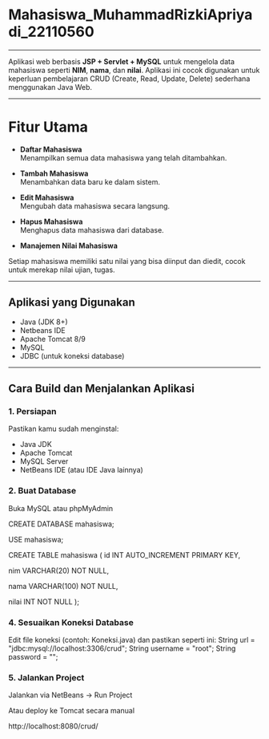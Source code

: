 # Mahasiswa_MuhammadRizkiApriyadi_22110560

- - - - - - - - 

Aplikasi web berbasis **JSP + Servlet + MySQL** untuk mengelola data mahasiswa seperti **NIM**, **nama**, dan **nilai**. Aplikasi ini cocok digunakan untuk keperluan pembelajaran CRUD (Create, Read, Update, Delete) sederhana menggunakan Java Web.

- - - - - - - - 

#  Fitur Utama

-  **Daftar Mahasiswa**  
  Menampilkan semua data mahasiswa yang telah ditambahkan.

-  **Tambah Mahasiswa**  
  Menambahkan data baru ke dalam sistem.

-  **Edit Mahasiswa**  
  Mengubah data mahasiswa secara langsung.

-  **Hapus Mahasiswa**  
  Menghapus data mahasiswa dari database.

- **Manajemen Nilai Mahasiswa**
  
Setiap mahasiswa memiliki satu nilai yang bisa diinput dan diedit, cocok untuk merekap nilai ujian, tugas.

- - - - - - - - 

## Aplikasi yang Digunakan

- Java (JDK 8+)
- Netbeans IDE
- Apache Tomcat 8/9
- MySQL
- JDBC (untuk koneksi database)

- - - - - - - - 


## Cara Build dan Menjalankan Aplikasi

### 1. Persiapan

Pastikan kamu sudah menginstal:
- Java JDK
- Apache Tomcat
- MySQL Server
- NetBeans IDE (atau IDE Java lainnya)

### 2. Buat Database
Buka MySQL atau phpMyAdmin

CREATE DATABASE mahasiswa;

USE mahasiswa;

CREATE TABLE mahasiswa (
  id INT AUTO_INCREMENT PRIMARY KEY,
  
  nim VARCHAR(20) NOT NULL,
  
  nama VARCHAR(100) NOT NULL,
  
  nilai INT NOT NULL
);

### 4. Sesuaikan Koneksi Database
   
Edit file koneksi (contoh: Koneksi.java) dan pastikan seperti ini:
String url = "jdbc:mysql://localhost:3306/crud";
String username = "root";
String password = "";

### 5. Jalankan Project

Jalankan via NetBeans → Run Project

Atau deploy ke Tomcat secara manual

http://localhost:8080/crud/

